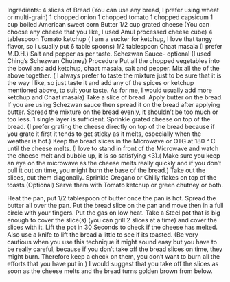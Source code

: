 Ingredients:
4 slices of Bread  (You can use any bread, I prefer using wheat or multi-grain)
1 chopped onion
1 chopped tomato
1 chopped capsicum
1 cup boiled American sweet corn
Butter
1/2 cup grated cheese (You can choose any cheese that you like, I used Amul processed cheese cube)
4 tablespoon Tomato ketchup ( I am a sucker for ketchup, I love that tangy flavor, so I usually put 6 table spoons)
1/2 tablespoon Chaat masala (I prefer M.D.H.)
Salt and pepper as per taste.
Schezwan Sauce- optional (I used Ching’s Schezwan Chutney)
Procedure
Put all the chopped vegetables into the bowl and add ketchup, chaat masala, salt and pepper.
Mix all the of the above together. ( I always prefer to taste the mixture just to be sure that it is the way I like, so just taste it and add any of the spices or ketchup mentioned above, to suit your taste. As for me, I would usually add more ketchup and Chaat masala)
Take a slice of bread. Apply butter on the bread. If you are using Schezwan sauce then spread it on the bread after applying butter.
Spread the mixture on the bread evenly, it shouldn’t be too much or too less. 1 single layer is sufficient.
Sprinkle grated cheese on top of the bread. (I prefer grating the cheese directly on top of the bread because if you grate it first it tends to get sticky as it melts, especially when the weather is hot.)
Keep the bread slices in the Microwave or OTG at 180 ° C until the cheese melts. (I love to stand in front of the Microwave and watch the cheese melt and bubble up, it is so satisfying <3).( Make sure you keep an eye on the microwave as the cheese melts really quickly and if you don’t pull it out on time, you might burn the base of the bread.)
Take out the slices, cut them diagonally.
Sprinkle Oregano or Chilly flakes on top of the toasts (Optional)
Serve them with Tomato ketchup or green chutney or both.

Heat the pan, put 1/2 tablespoon of butter once the pan is hot.
Spread the butter all over the pan.
Put the bread slice on the pan and move then in a full circle with your fingers.
Put the gas on low heat.
Take a Steel pot that is big enough to cover the slice(s) (you can grill 2 slices at a time) and cover the slices with it.
Lift the pot in 30 Seconds to check if the cheese has melted. Also use a knife to lift the bread a little to see if its toasted. (Be very cautious when you use this technique it might sound easy but you have to be really careful, because if you don’t take off the bread slices on time, they might burn. Therefore keep a check on them, you don’t want to burn all the efforts that you have put in.)
I would suggest that you take off the slices as soon as the cheese melts and the bread turns golden brown from below.
